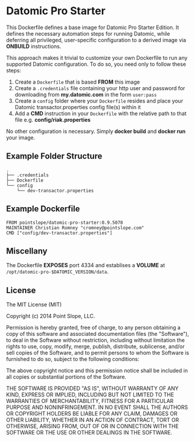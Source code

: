 # Datomic Pro Starter

This Dockerfile defines a base image for Datomic Pro Starter Edition. It defines the necessary automation steps for running Datomic, while deferring all privileged, user-specific configuration to a derived image via **ONBUILD** instructions.

This approach makes it trivial to customize your own Dockerfile to run any supported Datomic configuration. To do so, you need only to follow these steps:

1. Create a `Dockerfile` that is based **FROM** this image
2. Create a `.credentials` file containing your http user and password for downloading from **my.datomic.com** in the form `user:pass`
3. Create a `config` folder where your `Dockerfile` resides and place your Datomic transactor.properties config file(s) within it
4. Add a **CMD** instruction in your `Dockerfile` with the relative path to that file e.g. **config/riak.properties**

No other configuration is necessary. Simply **docker build** and **docker run** your image.

## Example Folder Structure

    .
    ├── .credentials
    ├── Dockerfile
    └── config
        └── dev-transactor.properties
    
## Example Dockerfile

    FROM pointslope/datomic-pro-starter:0.9.5078
    MAINTAINER Christian Romney "cromney@pointslope.com"
    CMD ["config/dev-transactor.properties"]

## Miscellany

The Dockerfile **EXPOSES** port 4334 and establises a **VOLUME** at `/opt/datomic-pro-$DATOMIC_VERSION/data`.

## License

The MIT License (MIT)

Copyright (c) 2014 Point Slope, LLC.

Permission is hereby granted, free of charge, to any person obtaining a copy
of this software and associated documentation files (the "Software"), to deal
in the Software without restriction, including without limitation the rights
to use, copy, modify, merge, publish, distribute, sublicense, and/or sell
copies of the Software, and to permit persons to whom the Software is
furnished to do so, subject to the following conditions:

The above copyright notice and this permission notice shall be included in
all copies or substantial portions of the Software.

THE SOFTWARE IS PROVIDED "AS IS", WITHOUT WARRANTY OF ANY KIND, EXPRESS OR
IMPLIED, INCLUDING BUT NOT LIMITED TO THE WARRANTIES OF MERCHANTABILITY,
FITNESS FOR A PARTICULAR PURPOSE AND NONINFRINGEMENT. IN NO EVENT SHALL THE
AUTHORS OR COPYRIGHT HOLDERS BE LIABLE FOR ANY CLAIM, DAMAGES OR OTHER
LIABILITY, WHETHER IN AN ACTION OF CONTRACT, TORT OR OTHERWISE, ARISING FROM,
OUT OF OR IN CONNECTION WITH THE SOFTWARE OR THE USE OR OTHER DEALINGS IN
THE SOFTWARE.
